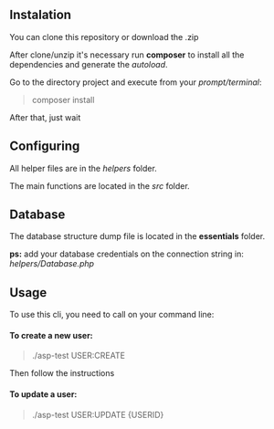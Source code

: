 ## Instalation
You can clone this repository or download the .zip

After clone/unzip it's necessary run **composer** to install all the dependencies and generate the *autoload*.

Go to the directory project and execute from your *prompt/terminal*:
> composer install

After that, just wait

## Configuring
All helper files are in the *helpers* folder.

The main functions are located in the *src* folder.

## Database
The database structure dump file is located in the **essentials** folder.

**ps:** add your database credentials on the connection string in: *helpers/Database.php*

## Usage
To use this cli, you need to call on your command line:

#### To create a new user:
> ./asp-test USER:CREATE

Then follow the instructions

#### To update a user:
> ./asp-test USER:UPDATE {USERID}
